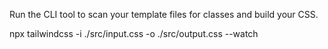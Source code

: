 Run the CLI tool to scan your template files for classes and build your CSS.

npx tailwindcss -i ./src/input.css -o ./src/output.css --watch
